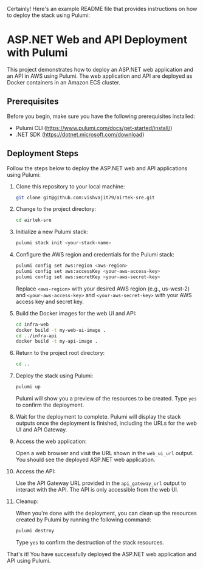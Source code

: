 Certainly! Here's an example README file that provides instructions on how to deploy the stack using Pulumi:

# ASP.NET Web and API Deployment with Pulumi

This project demonstrates how to deploy an ASP.NET web application and an API in AWS using Pulumi. The web application and API are deployed as Docker containers in an Amazon ECS cluster.

## Prerequisites

Before you begin, make sure you have the following prerequisites installed:

- Pulumi CLI (https://www.pulumi.com/docs/get-started/install/)
- .NET SDK (https://dotnet.microsoft.com/download)

## Deployment Steps

Follow the steps below to deploy the ASP.NET web and API applications using Pulumi:

1. Clone this repository to your local machine:

   ```bash
   git clone git@github.com:vishvajit79/airtek-sre.git
   ```

2. Change to the project directory:

   ```bash
   cd airtek-sre
   ```

3. Initialize a new Pulumi stack:

   ```bash
   pulumi stack init <your-stack-name>
   ```

4. Configure the AWS region and credentials for the Pulumi stack:

   ```bash
   pulumi config set aws:region <aws-region>
   pulumi config set aws:accessKey <your-aws-access-key>
   pulumi config set aws:secretKey <your-aws-secret-key>
   ```

   Replace `<aws-region>` with your desired AWS region (e.g., us-west-2) and `<your-aws-access-key>` and `<your-aws-secret-key>` with your AWS access key and secret key.

5. Build the Docker images for the web UI and API:

   ```bash
   cd infra-web
   docker build -t my-web-ui-image .
   cd ../infra-api
   docker build -t my-api-image .
   ```

6. Return to the project root directory:

   ```bash
   cd ..
   ```

7. Deploy the stack using Pulumi:

   ```bash
   pulumi up
   ```

   Pulumi will show you a preview of the resources to be created. Type `yes` to confirm the deployment.

8. Wait for the deployment to complete. Pulumi will display the stack outputs once the deployment is finished, including the URLs for the web UI and API Gateway.

9. Access the web application:

   Open a web browser and visit the URL shown in the `web_ui_url` output. You should see the deployed ASP.NET web application.

10. Access the API:

    Use the API Gateway URL provided in the `api_gateway_url` output to interact with the API. The API is only accessible from the web UI.

11. Cleanup:

    When you're done with the deployment, you can clean up the resources created by Pulumi by running the following command:

    ```bash
    pulumi destroy
    ```

    Type `yes` to confirm the destruction of the stack resources.

That's it! You have successfully deployed the ASP.NET web application and API using Pulumi.